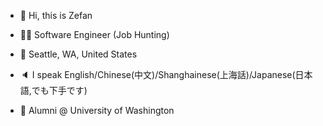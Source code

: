 - 👋 Hi, this is Zefan

- 🧑‍💻 Software Engineer (Job Hunting)

- 📍 Seattle, WA, United States

- 🔈 I speak English/Chinese(中文)/Shanghainese(上海話)/Japanese(日本語,でも下手です)

- 🏫 Alumni @ University of Washington
